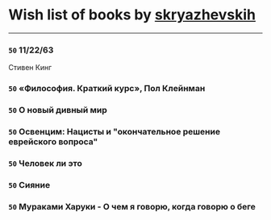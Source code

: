 # Wish list of books by [skryazhevskih](http://vk.com/id383165880)
---

### `50` 11/22/63
Стивен Кинг

### `50` «Философия. Краткий курс», Пол Клейнман

### `50` О новый дивный мир

### `50` Освенцим: Нацисты и "окончательное решение еврейского вопроса"

### `50` Человек ли это

### `50` Сияние

### `50` Мураками Харуки - О чем я говорю, когда говорю о беге

